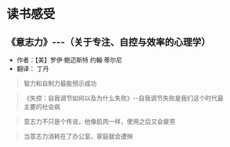 # 读书感受
## 《意志力》---（关于专注、自控与效率的心理学） 
- 作者：【美】罗伊·鲍迈斯特 约翰·蒂尔尼
- 翻译： 丁丹
> 智力和自制力最能预示成功

> 《失控：自我调节如何以及为什么失败》--自我调节失败是我们这个时代最主要的社会病

> 意志力不只是个传说，他像肌肉一样，使用之后又会疲劳

> 当意志力消耗在了办公室，家庭就会遭殃


